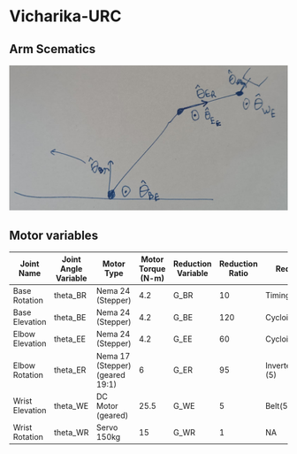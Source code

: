 # Vicharika-URC

## Arm Scematics
![Alt text](Arm-Reduced.jpg)


## Motor variables

| Joint Name      | Joint Angle Variable | Motor Type                      | Motor Torque (N-m) | Reduction Variable | Reduction Ratio | Reduction Type           |
| --------------- | -------------------- | ------------------------------- | ------------------ | ------------------ | --------------- | ------------------------ |
| Base Rotation   | theta_BR             | Nema 24 (Stepper)               | 4.2                | G_BR               | 10              | Timing Belt              |
| Base Elevation  | theta_BE             | Nema 24 (Stepper)               | 4.2                | G_BE               | 120             | Cycloidal(30)+Belt(4)    |
| Elbow Elevation | theta_EE             | Nema 24 (Stepper)               | 4.2                | G_EE               | 60              | Cycloidal(20)+Belt(3)    |
| Elbow Rotation  | theta_ER             | Nema 17 (Stepper) (geared 19:1) | 6                  | G_ER               | 95              | Inverted Timing Belt (5) |
| Wrist Elevation | theta_WE             | DC Motor (geared)               | 25.5               | G_WE               | 5               | Belt(5)                  |
| Wrist Rotation  | theta_WR             | Servo 150kg                     | 15                 | G_WR               | 1               | NA                       |
 
